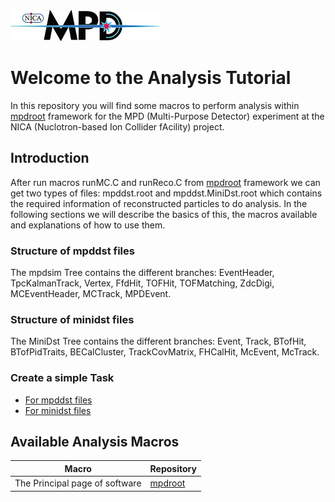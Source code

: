 
<img src="mpd-logo_v2_small.png">

# Welcome to the Analysis Tutorial

In this repository you will find some macros to perform analysis within [mpdroot](http://mpdroot.jinr.ru) framework for the MPD (Multi-Purpose Detector) experiment at the NICA (Nuclotron-based Ion Collider fAcility) project. 

## Introduction

After run macros runMC.C and runReco.C from [mpdroot](https://git.jinr.ru/nica/mpdroot/-/tree/dev/macros/common) framework we can get two types of files: mpddst.root and mpddst.MiniDst.root which contains the required information of reconstructed particles to do analysis. In the following sections we will describe the basics of this, the macros available and explanations of how to use them.

### Structure of mpddst files

The mpdsim Tree contains the different branches: EventHeader, TpcKalmanTrack, Vertex, FfdHit, TOFHit, TOFMatching, ZdcDigi, MCEventHeader, MCTrack, MPDEvent.


### Structure of minidst files 

The MiniDst Tree contains the different branches: Event, Track, BTofHit, BTofPidTraits, BECalCluster, TrackCovMatrix, FHCalHit, McEvent, McTrack. 


### Create a simple Task

 * [For mpddst files](https://github.com/iamaldonado/Macros_ANA/tree/main/mpddstm)
 * [For minidst files](https://github.com/iamaldonado/Macros_ANA/tree/main/minidstm)


## Available Analysis Macros
|Macro|Repository|
|------|------|
|The Principal page of software|[mpdroot](http://mpdroot.jinr.ru/)
